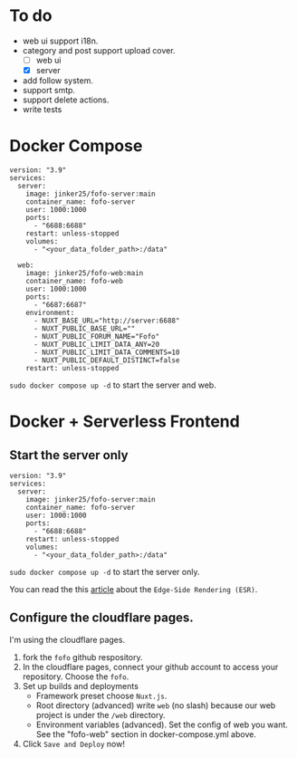 # To do
- web ui support i18n.
- category and post support upload cover.
    - [ ] web ui
    - [x] server
- add follow system.
- support smtp.
- support delete actions.
- write tests

# Docker Compose
```
version: "3.9"
services:
  server:
    image: jinker25/fofo-server:main
    container_name: fofo-server
    user: 1000:1000
    ports:
      - "6688:6688"
    restart: unless-stopped
    volumes:
      - "<your_data_folder_path>:/data"
    
  web:
    image: jinker25/fofo-web:main
    container_name: fofo-web
    user: 1000:1000
    ports:
      - "6687:6687"
    environment:
      - NUXT_BASE_URL="http://server:6688"
      - NUXT_PUBLIC_BASE_URL=""
      - NUXT_PUBLIC_FORUM_NAME="Fofo"
      - NUXT_PUBLIC_LIMIT_DATA_ANY=20
      - NUXT_PUBLIC_LIMIT_DATA_COMMENTS=10
      - NUXT_PUBLIC_DEFAULT_DISTINCT=false
    restart: unless-stopped
```
`sudo docker compose up -d` to start the server and web.

# Docker + Serverless Frontend
## Start the server only
```
version: "3.9"
services:
  server:
    image: jinker25/fofo-server:main
    container_name: fofo-server
    user: 1000:1000
    ports:
      - "6688:6688"
    restart: unless-stopped
    volumes:
      - "<your_data_folder_path>:/data"
```
`sudo docker compose up -d` to start the server only.

You can read the this [article](https://nuxt.com/docs/guide/concepts/rendering#edge-side-rendering) about the `Edge-Side Rendering (ESR)`.

## Configure the cloudflare pages.
I'm using the cloudflare pages.
1. fork the `fofo` github respository.
2. In the cloudflare pages, connect your github account to access your repository. Choose the `fofo`.
3. Set up builds and deployments
    - Framework preset choose `Nuxt.js`.
    - Root directory (advanced) write `web` (no slash) because our web project is under the `/web` directory.
    - Environment variables (advanced). Set the config of web you want. See the "fofo-web" section in docker-compose.yml above.
4. Click `Save and Deploy` now!
